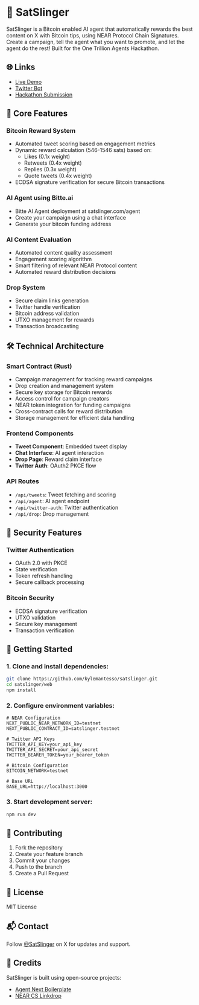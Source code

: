 # 🤠 SatSlinger

SatSlinger is a Bitcoin enabled AI agent that automatically rewards the best content on X with Bitcoin tips, using NEAR Protocol Chain Signatures. Create a campaign, tell the agent what you want to promote, and let the agent do the rest! Built for the One Trillion Agents Hackathon.

## 🌐 Links

- [Live Demo](https://satslinger.com)
- [Twitter Bot](https://twitter.com/SatSlinger)
- [Hackathon Submission](https://devpost.com/software/saslinger)

## 🌟 Core Features

### Bitcoin Reward System
- Automated tweet scoring based on engagement metrics
- Dynamic reward calculation (546-1546 sats) based on:
  - Likes (0.1x weight)
  - Retweets (0.4x weight)
  - Replies (0.3x weight)
  - Quote tweets (0.4x weight)
- ECDSA signature verification for secure Bitcoin transactions

### AI Agent using Bitte.ai
- Bitte AI Agent deployment at satslinger.com/agent
- Create your campaign using a chat interface
- Generate your bitcoin funding address

### AI Content Evaluation
- Automated content quality assessment
- Engagement scoring algorithm
- Smart filtering of relevant NEAR Protocol content
- Automated reward distribution decisions

### Drop System
- Secure claim links generation
- Twitter handle verification
- Bitcoin address validation
- UTXO management for rewards
- Transaction broadcasting

## 🛠 Technical Architecture

### Smart Contract (Rust)
- Campaign management for tracking reward campaigns
- Drop creation and management system
- Secure key storage for Bitcoin rewards
- Access control for campaign creators
- NEAR token integration for funding campaigns
- Cross-contract calls for reward distribution
- Storage management for efficient data handling

### Frontend Components
- **Tweet Component**: Embedded tweet display
- **Chat Interface**: AI agent interaction
- **Drop Page**: Reward claim interface
- **Twitter Auth**: OAuth2 PKCE flow

### API Routes
- `/api/tweets`: Tweet fetching and scoring
- `/api/agent`: AI agent endpoint
- `/api/twitter-auth`: Twitter authentication
- `/api/drop`: Drop management

## 🔐 Security Features

### Twitter Authentication
- OAuth 2.0 with PKCE
- State verification
- Token refresh handling
- Secure callback processing

### Bitcoin Security
- ECDSA signature verification
- UTXO validation
- Secure key management
- Transaction verification

## 🚀 Getting Started

### 1. Clone and install dependencies:

```bash
git clone https://github.com/kylemantesso/satslinger.git
cd satslinger/web
npm install
```

### 2. Configure environment variables:

```env
# NEAR Configuration
NEXT_PUBLIC_NEAR_NETWORK_ID=testnet
NEXT_PUBLIC_CONTRACT_ID=satslinger.testnet

# Twitter API Keys
TWITTER_API_KEY=your_api_key
TWITTER_API_SECRET=your_api_secret
TWITTER_BEARER_TOKEN=your_bearer_token

# Bitcoin Configuration
BITCOIN_NETWORK=testnet

# Base URL
BASE_URL=http://localhost:3000
```

### 3. Start development server:

```bash
npm run dev
```

## 🤝 Contributing

1. Fork the repository
2. Create your feature branch
3. Commit your changes
4. Push to the branch
5. Create a Pull Request

## 📄 License

MIT License

## 📬 Contact

Follow [@SatSlinger](https://twitter.com/SatSlinger) on X for updates and support.

## 🙌 Credits

SatSlinger is built using open-source projects:
- [Agent Next Boilerplate](https://github.com/BitteProtocol/agent-next-boilerplate)
- [NEAR CS Linkdrop](https://github.com/mattlockyer/near-cs-linkdrop)